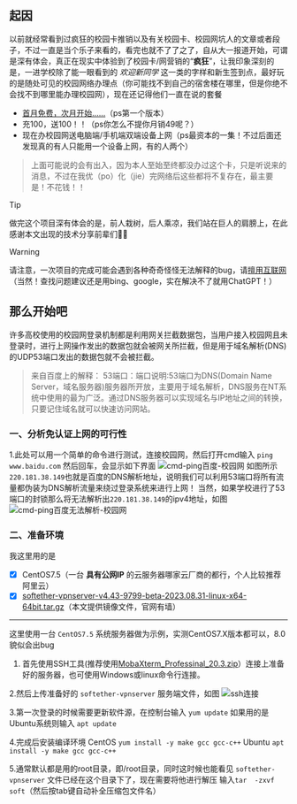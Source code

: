 <h2>起因</h2>

以前就经常看到过疯狂的校园卡推销以及有关校园卡、校园网坑人的文章或者段子，不过一直是当个乐子来看的，看完也就不了了之了，自从大一报道开始，可谓是深有体会，真正在现实中体验到了校园卡/网营销的“**疯狂**”，让我印象深刻的是，一进学校除了能一眼看到的 _欢迎新同学_ 这一类的字样和新生签到点，最好玩的是随处可见的校园网络办理点（你可能找不到自己的宿舍楼在哪里，但是你绝不会找不到哪里能办理校园网），现在还记得他们一直在说的套餐
 - <u>首月免费，次月开始......</u>（ps第一个版本）
- 充100，送100！！（ps你怎么不提你月销49呢？）
 - 现在办校园网送电脑端/手机端双端设备上网（ps最资本的一集！不过后面还发现真的有人只能用一个设备上网，有的人两个）
> 上面可能说的会有出入，因为本人至始至终都没办过这个卡，只是听说来的消息，不过在我优（po）化（jie）完网络后这些都将不复存在，最主要是！不花钱！！

> [!TIP]
> 做完这个项目深有体会的是，前人栽树，后人乘凉，我们站在巨人的肩膀上，在此感谢本文出现的技术分享前辈们🙏🙏

> [!WARNING]
>请注意，一次项目的完成可能会遇到各种奇奇怪怪无法解释的bug，请[擅用互联网](https://yangh9.github.io/baidu/?s=%E9%A1%B9%E7%9B%AE%E5%87%BA%E7%8E%B0bug%E6%80%8E%E4%B9%88%E5%8A%9E)（当然！查找问题建议还是用bing、google，实在解决不了就用ChatGPT！）

<h2>那么开始吧</h2>
许多高校使用的校园网登录机制都是利用网关拦截数据包，当用户接入校园网且未登录时，进行上网操作发出的数据包就会被网关所拦截，但是用于域名解析(DNS)的UDP53端口发出的数据包就不会被拦截。

> 来自百度上的解释：
> 53端口：端口说明:53端口为DNS(Domain Name Server，域名服务器)服务器所开放，主要用于域名解析，DNS服务在NT系统中使用的最为广泛。通过DNS服务器可以实现域名与IP地址之间的转换，只要记住域名就可以快速访问网站。

### 一、分析免认证上网的可行性

1.此处可以用一个简单的命令进行测试，连接校园网，然后打开cmd输入
`ping www.baidu.com`
然后回车，会显示如下界面
![cmd-ping百度-校园网](https://ooo.0x0.ooo/2024/11/26/OHCoKD.png)
如图所示`220.181.38.149`也就是百度的DNS解析地址，说明我们可以利用53端口将所有流量都伪装为DNS解析流量来绕过登录系统来进行上网！
当然，如果学校进行了53端口的封锁那么将无法解析出`220.181.38.149`的ipv4地址，如图
![cmd-ping百度无法解析-校园网](https://ooo.0x0.ooo/2024/11/26/OHCa5I.png)

### 二、准备环境
我这里用的是
- [x] CentOS7.5（一台 **具有公网IP** 的云服务器哪家云厂商的都行，个人比较推荐阿里云）
- [x] [softether-vpnserver-v4.43-9799-beta-2023.08.31-linux-x64-64bit.tar.gz](https://github.com/user-attachments/files/17800849/softether-vpnserver-v4.43-9799-beta-2023.08.31-linux-x64-64bit.tar.gz)（本文提供镜像文件，官网有墙）
<hr>

这里使用一台 `CentOS7.5` 系统服务器做为示例，实测CentOS7.X版本都可以，8.0貌似会出bug

1. 首先使用SSH工具(推荐使用[MobaXterm_Professinal_20.3.zip](https://github.com/user-attachments/files/17801081/MobaXterm_Professinal_20.3.zip)）连接上准备好的服务器，也可使用Windows或linux命令行连接。

2.然后上传准备好的 `softether-vpnserver` 服务端文件，如图
![ssh连接](https://ooo.0x0.ooo/2024/11/26/OHCq0F.png)

3.第一次登录的时候需要更新软件源，在控制台输入
`yum update`
如果用的是Ubuntu系统则输入
`apt update`

4.完成后安装编译环境
CentOS
`yum install -y make gcc gcc-c++`
Ubuntu
`apt install -y make gcc gcc-c++`

5.通常默认都是用的root目录，即/root目录，同时这时候也能看见 `softether-vpnserver` 文件已经在这个目录下了，现在需要将他进行解压
输入`tar  -zxvf  soft`（然后按tab键自动补全压缩包文件名）









